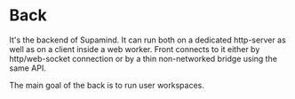 # Back
It's the backend of Supamind. It can run both on a dedicated http-server as well as on a client inside a web worker. Front connects to it either by http/web-socket connection or by a thin non-networked bridge using the same API.

The main goal of the back is to run user workspaces.